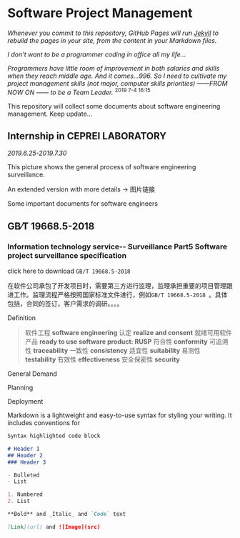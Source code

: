 # Software Project Management

*Whenever you commit to this repository, GitHub Pages will run [Jekyll](https://jekyllrb.com/) to rebuild the pages in your site, from the content in your Markdown files.*

*I don't want to be a programmer coding in office all my life...*

*Programmers have little room of improvement in both salaries and skills when they reach middle age. And it comes...996. So I need to cultivate my project management skills (not major, computer skills priorities) ——FROM NOW ON ——  to be a Team Leader.*  <sup>2019 7-4 16:15 </sup> 

This repository will collect some documents about software engineering management. Keep update...

## Internship in CEPREI LABORATORY

*2019.6.25-2019.7.30*



This picture shows the general process of software engineering surveillance.



An extended version with more details ->  图片链接



Some important documents for software engineers



## GB∕T 19668.5-2018

### Information technology service-- Surveillance Part5 Software project surveillance specification

click here to download `GB∕T 19668.5-2018`

在软件公司承包了开发项目时，需要第三方进行监理，监理承担重要的项目管理跟进工作。监理流程严格按照国家标准文件进行，例如`GB∕T 19668.5-2018 `。具体包括，合同的签订，客户需求的调研。。。。

Definition

> 软件工程 **software engineering**
> 认定 **realize and consent**
> 就绪可用软件产品 **ready to use software product: RUSP**
> 符合性 **conformity**
> 可追溯性 **traceability**
> 一致性 **consistency**
> 适宜性 **suitability**
> 易测性 **testability**
> 有效性 **effectiveness**
> 安全保密性 **security**  

General Demand

Planning

Deployment




Markdown is a lightweight and easy-to-use syntax for styling your writing. It includes conventions for

```markdown
Syntax highlighted code block

# Header 1
## Header 2
### Header 3

- Bulleted
- List

1. Numbered
2. List

**Bold** and _Italic_ and `Code` text

[Link](url) and ![Image](src)
```
